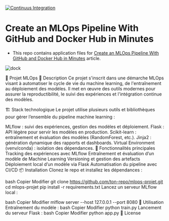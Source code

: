 
[![Continuus Integration](https://github.com/kb1907/GithubActions-DockerHub-CICD-Tutorial/actions/workflows/github-docker-cicd.yaml/badge.svg)](https://github.com/kb1907/GithubActions-DockerHub-CICD-Tutorial/actions/workflows/github-docker-cicd.yaml)

# Create an MLOps Pipeline With GitHub and Docker Hub in Minutes

- This repo contains application files for [Create an MLOps Pipeline With GitHub and Docker Hub in Minutes](https://heartbeat.comet.ml/create-an-mlops-pipeline-with-github-and-docker-hub-in-minutes-4a1515b6a551) article.

![dock](https://user-images.githubusercontent.com/51021282/193422115-788fdb65-8861-4206-bd23-8d387a216ae2.png)



🚀 Projet MLOps
📌 Description
Ce projet s'inscrit dans une démarche MLOps visant à automatiser le cycle de vie du machine learning, de l'entraînement au déploiement des modèles. Il met en œuvre des outils modernes pour assurer la reproductibilité, le suivi des expériences et l'intégration continue des modèles.

🏗️ Stack technologique
Le projet utilise plusieurs outils et bibliothèques pour gérer l’ensemble du pipeline machine learning :

MLflow : suivi des expériences, gestion des modèles et déploiement.
Flask : API légère pour servir les modèles en production.
Scikit-learn : entraînement et évaluation des modèles (RandomForest, etc.).
Jinja2 : génération dynamique des rapports et dashboards.
Virtual Environment (venv/conda) : isolation des dépendances.
📌 Fonctionnalités principales
Tracking des expériences avec MLflow
Entraînement et évaluation d’un modèle de Machine Learning
Versioning et gestion des artefacts
Déploiement local d’un modèle via Flask
Automatisation du pipeline avec CI/CD
📦 Installation
Clonez le repo et installez les dépendances :

bash
Copier
Modifier
git clone https://github.com/ton-repo/mlops-projet.git
cd mlops-projet
pip install -r requirements.txt
Lancez un serveur MLflow local :

bash
Copier
Modifier
mlflow server --host 127.0.0.1 --port 8080
🚀 Utilisation
Entraînement du modèle :
bash
Copier
Modifier
python train.py
Lancement du serveur Flask :
bash
Copier
Modifier
python app.py
📄 License
